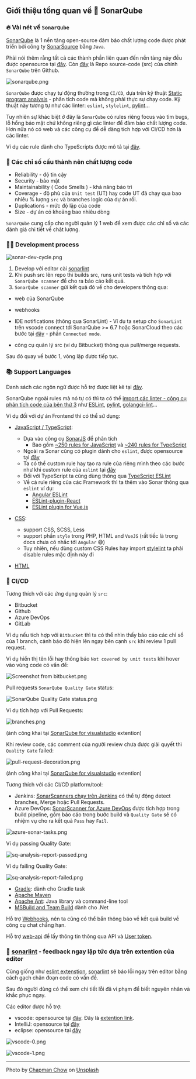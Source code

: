 ## Giới thiệu tổng quan về 🧪 SonarQube

### 🔥 Vài nét về `SonarQube`

[SonarQube](https://www.sonarqube.org/) là 1 nền tảng open-source đảm bảo chất lượng code được phát triển bởi công ty [SonarSource](https://en.wikipedia.org/wiki/SonarSource) bằng `Java`.

Phải nói thêm rằng tất cả các thành phần liên quan đến nền tảng này đều được opensource tại [đây](https://github.com/SonarSource). Còn [đây](https://github.com/SonarSource/sonarqube) là Repo source-code (src) của chính `SonarQube` trên  Github.

![sonarqube.png](https://cdn.hashnode.com/res/hashnode/image/upload/v1627042716614/3-XjZ9nuQ.png)

`SonarQube` được chạy tự động thường trong `CI/CD`, dựa trên kỹ thuật [Static program analysis](https://en.wikipedia.org/wiki/Static_program_analysis) - phân tích code mà không phải thực sự chạy code. Kỹ thuật này tương tự như các linter: `eslint`, `stylelint`, [pylint](http://pylint.pycqa.org/en/latest/)...

Tuy nhiên sự khác biệt ở đây là `SonarQube` có rules riêng focus vào tìm bugs, lỗ hổng bảo mật chứ không riêng gì các linter để đảm bảo chất lượng code. Hơn nữa nó có web và các công cụ để dễ dàng tích hợp với CI/CD hơn là các linter.

Ví dụ các rule dành cho TypeScripts được mô tả tại [đây](https://rules.sonarsource.com/typescript).

### 🌲 Các chỉ số cấu thành nên chất lượng code

- Reliability - độ tin cậy
- Security - bảo mật
- Maintainability ( Code Smells ) - khả năng bảo trì
- Coverage - độ phủ của `Unit test` (UT) hay code UT đã chạy qua bao nhiêu % lượng `src` và branches logic của dự án rồi.
- Duplications - mức độ lặp của code
- Size - dự án có khoảng bao nhiêu dòng

`SonarQube` cung cấp cho người quản lý 1 web để xem được các chỉ số và các đánh giá chi tiết về chât lượng.

### 👨‍💻 Development process

![sonar-dev-cycle.png](https://cdn.hashnode.com/res/hashnode/image/upload/v1627042744701/XkTcp1YnO.png)

1. Develop với editor cài [sonarlint](https://www.sonarlint.org/)
2. Khi push src lên repo thì builds src, runs unit tests và tích hợp với `SonarQube scanner` để cho ra báo cáo kết quả.
3. `SonarQube scanner` gửi kết quả đó về cho developers thông qua:


- web của SonarQube

- webhooks

- IDE notifications (thông qua SonarLint) - Ví dụ ta setup cho `SonarLint` trên vscode connect tới SonarQube >= 6.7 hoặc SonarCloud theo các bước tại [đây](https://marketplace.visualstudio.com/items?itemName=SonarSource.sonarlint-vscode) - phần `Connected mode`.

- công cụ quản lý src (ví dụ Bitbucket) thông qua pull/merge requests.

Sau đó quay về bước 1, vòng lặp được tiếp tục.

### 📚 Support Languages

Danh sách các ngôn ngữ được hỗ trợ được liệt kê tại [đây](https://docs.sonarqube.org/latest/analysis/languages/overview/).

SonarQube ngoài rules mà nó tự có thì ta có thể [import các linter - công cụ phân tích code của bên thứ 3](https://docs.sonarqube.org/latest/analysis/external-issues/) như [ESLint](https://eslint.org/), [pylint](http://pylint.pycqa.org/en/latest/), [golangci-lint](https://github.com/golangci/golangci-lint)...

Ví dụ đối với dự án Frontend thì có thể sử dụng:

- [JavaScript / TypeScript](https://docs.sonarqube.org/latest/analysis/languages/javascript/):
  - Dựa vào công cụ [SonarJS](https://github.com/SonarSource/SonarJS) để phân tích
    - Bao gồm [~250 rules for JavaScript](https://rules.sonarsource.com/javascript) và [~240 rules for TypeScript](https://rules.sonarsource.com/typescript)
  - Ngoài ra Sonar cũng có plugin dành cho `eslint`, được opensource tại [đây](https://github.com/SonarSource/eslint-plugin-sonarjs)
  - Ta có thể custom rule hay tạo ra rule của riêng mình theo các bước như khi custom rule của `eslint` tại [đây](https://eslint.org/docs/developer-guide/)
  - Đối với TypeScript ta cũng dùng thông qua [TypeScript ESLint](https://github.com/typescript-eslint/typescript-eslint)
  - Về cá rule riêng của các Framework thì ta thêm vào Sonar thông qua `eslint` ví dụ:
    - [Angular ESLint](https://github.com/angular-eslint/angular-eslint)
    - [ESLint-plugin-React](https://github.com/yannickcr/eslint-plugin-react)
    - [ESLint plugin for Vue.js](https://eslint.vuejs.org/)

- [CSS](https://docs.sonarqube.org/latest/analysis/languages/css/):
  - support CSS, SCSS, Less
  - support phần `style` trong PHP, HTML and `VueJS` (rất tiếc là trong docs chưa có nhắc tới `Angular` 😅)
  - Tuy nhiên, nếu dùng custom CSS Rules hay import [stylelint](https://stylelint.io/) ta phải disable rules mặc định này đi

- [HTML](https://docs.sonarqube.org/latest/analysis/languages/html/)

### 💫 CI/CD

Tương thích với các ứng dụng quản lý `src`:

- Bitbucket
- Github
- Azure DevOps
- GitLab

Ví dụ nếu tích hợp với `Bitbucket` thì ta có thể nhìn thấy báo cáo các chỉ số của 1 branch, cảnh báo đỏ hiện lên ngay bên cạnh `src` khi review 1 pull request.

Ví dụ hiển thị tên lỗi hay thông báo `Not covered by unit tests` khi hover vào vùng code có vấn đề:

![Screenshot from bitbucket.png](https://cdn.hashnode.com/res/hashnode/image/upload/v1627042783464/6wZUqJd5jE.png)

Pull requests `SonarQube Quality Gate` status:

![SonarQube Quality Gate status.png](https://cdn.hashnode.com/res/hashnode/image/upload/v1627042849702/IHUU-SqFf.png)

Ví dụ tích hợp với Pull Requests:

![branches.png](https://cdn.hashnode.com/res/hashnode/image/upload/v1627042868883/Dnvm5TQLE.png)

(ảnh công khai tại [SonarQube for visualstudio](https://marketplace.visualstudio.com/items?itemName=SonarSource.sonarqube) extention)

Khi review code, các comment của người review chưa được giải quyết thì `Quality Gate` failed:

![pull-request-decoration.png](https://cdn.hashnode.com/res/hashnode/image/upload/v1627042890416/SQLII1JsF.png)

(ảnh công khai tại [SonarQube for visualstudio](https://marketplace.visualstudio.com/items?itemName=SonarSource.sonarqube) extention)

Tương thích với các CI/CD platform/tool:

- Jenkins: [SonarScanners chạy trên Jenkins](https://docs.sonarqube.org/latest/analysis/scan/sonarscanner-for-jenkins/) có thể tự động detect branches, Merge hoặc Pull Requests.
- Azure DevOps: [SonarScanner for Azure DevOps](https://docs.sonarqube.org/latest/analysis/scan/sonarscanner-for-azure-devops/) được tích hợp trong build pipeline, gồm báo cáo trong bước build và `Quality Gate` sẽ có nhiệm vụ cho ra kết quả `Pass` hay `Fail`.

![azure-sonar-tasks.png](https://cdn.hashnode.com/res/hashnode/image/upload/v1627042906829/Lfj4mF2_T.png)

Ví dụ passing Quality Gate:

![sq-analysis-report-passed.png](https://cdn.hashnode.com/res/hashnode/image/upload/v1627042919977/0G7QL3Qs9.png)

Ví dụ failing Quality Gate:

![sq-analysis-report-failed.png](https://cdn.hashnode.com/res/hashnode/image/upload/v1627042927288/BdrDd_7cS.png)

- [Gradle](https://gradle.org/): dành cho Gradle task
- [Apache Maven](https://maven.apache.org/index.html)
- [Apache Ant](https://ant.apache.org/): Java library và command-line tool
- [MSBuild and Team Build](https://blog.sonarsource.com/announcing-sonarqube-integration-with-msbuild-and-team-build) dành cho .Net

Hỗ trợ [Webhooks](https://docs.sonarqube.org/latest/project-administration/webhooks/), nên ta cũng có thể bắn thông báo về kết quả build về công cụ chat chẳng hạn.

Hỗ trợ [web-api](https://docs.sonarqube.org/latest/extend/web-api/) để lấy thông tin thông qua API và [User token](https://docs.sonarqube.org/latest/user-guide/user-token/).

### 📖 [sonarlint](https://www.sonarlint.org/) - feedback ngay lập tức dựa trên extention của editor

Cũng giống như [eslint extenstion](https://marketplace.visualstudio.com/items?itemName=dbaeumer.vscode-eslint), [sonarlint](https://www.sonarlint.org/) sẽ báo lỗi ngay trên editor bằng cách gạch chân đoạn code có vấn đề.

Sau đó người dùng có thể xem chi tiết lỗi đã vi phạm để biết nguyên nhân và khắc phục ngay.

Các editor được hỗ trợ:

- vscode: opensource tại [đây](https://github.com/SonarSource/sonarlint-vscode). Đây là [extention link](https://marketplace.visualstudio.com/items?itemName=SonarSource.sonarlint-vscode).
- IntelliJ: opensource tại [đây](https://github.com/SonarSource/sonarlint-intellij)
- eclipse: opensource tại [đây](https://github.com/SonarSource/sonarlint-eclipse)

![vscode-0.png](https://cdn.hashnode.com/res/hashnode/image/upload/v1627142457309/kgzsedE58.png)

![vscode-1.png](https://cdn.hashnode.com/res/hashnode/image/upload/v1627142478974/jIzLhCQ_V.png)

---

Photo by <a href="https://unsplash.com/@ch49man?utm_source=unsplash&utm_medium=referral&utm_content=creditCopyText">Chapman Chow</a> on <a href="https://unsplash.com/?utm_source=unsplash&utm_medium=referral&utm_content=creditCopyText">Unsplash</a>
